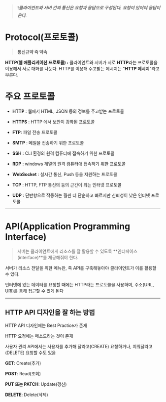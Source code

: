 >  ❗️***클라이언트와 서버 간의 통신은 요청과 응답으로 구성된다. 요청이 있어야 응답이 온다.***   

# Protocol(프로토콜)

> **통신규약 즉 약속**   

**HTTP(웹 애플리케이션 프로토콜) :** 클라이언트와 서버가 서로 **HTTP**라는 프로토콜을 이용해서 서로 대화를 나눈다. HTTP를 이용해 주고받는 메시지는 "**HTTP 메시지**"라고 부른다.   

# 주요 프로토콜

- **HTTP** : 웹에서 HTML, JSON 등의 정보를 주고받는 프로토콜

- **HTTPS** : HTTP 에서 보안이 강화된 프로토콜

- **FTP**: 파일 전송 프로토콜

- **SMTP** : 메일을 전송하기 위한 프로토콜

- **SSH** : CLI 환경의 원격 컴퓨터에 접속하기 위한 프로토콜

- **RDP** : windows 계열의 원격 컴퓨터애 접속하기 위한 프로토콜

- **WebSocket** : 실시간 통신, Push 등을 지원하는 프로토콜

- **TCP** : HTTP, FTP 통신의 등의 근간이 되는 인터넷 프로토콜

- **UDP** : 단반향으로 작동하는 훨씬 더 단순하고 빠르지만 신뢰성이 낮은 인터넷 프로토콜

***

# API(Application Programming Interface)

> 서버는 클라이언트에게 리소스를 잘 활용할 수 있도록 **인터페이스(interface)**를 제공해줘야 한다.

서버가 리소스 전달을 위한 메뉴판, 즉 API를 구축해놓아야 클라이언트가 이를 활용할 수 있다.

인터넷에 있는 데이터를 요청할 때에는 HTTP라는 프로토콜을 사용하며, 주소(URL, URI)를 통해 접근할 수 있게 된다

***

## HTTP API 디자인을 잘 하는 방법

HTTP API 디자인에는 Best Practice가 존재

HTTP 요청에는 메소드라는 것이 존재

사용자 관리 API에서는 사용자를 추가해 달라고(CREATE) 요청하거나, 지워달라고(DELETE) 요청할 수도 있음

**GET**: Create(추가)

**POST**: Read(조회)

**PUT 또는 PATCH**: Update(갱신)

**DELETE**: Delete(삭제)
